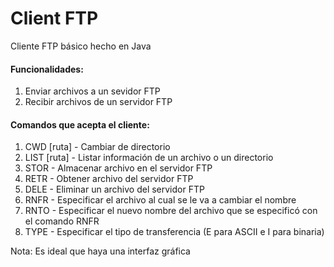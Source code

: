 Client FTP
=========

Cliente FTP básico hecho en Java

<h4>Funcionalidades:</h4>

1. Enviar archivos a un sevidor FTP
2. Recibir archivos de un servidor FTP

<h4>Comandos que acepta el cliente:</h4>

1. CWD [ruta] - Cambiar de directorio
2. LIST [ruta] - Listar información de un archivo o un directorio
3. STOR <ruta-archivo> - Almacenar archivo en el servidor FTP
4. RETR <ruta-archivo> - Obtener archivo del servidor FTP
5. DELE <ruta-archivo> - Eliminar un archivo del servidor FTP
6. RNFR <ruta-archivo> - Especificar el archivo al cual se le va a cambiar el nombre
7. RNTO <ruta-archivo> - Especificar el nuevo nombre del archivo que se especificó con el comando RNFR
8. TYPE <type-character> - Especificar el tipo de transferencia (E para ASCII e I para binaria)

Nota: Es ideal que haya una interfaz gráfica
